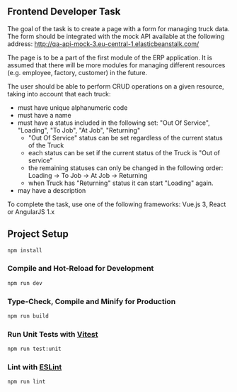 ## Frontend Developer Task

The goal of the task is to create a page with a form for managing truck data. The form should be integrated with the mock API available at the following address:
http://qa-api-mock-3.eu-central-1.elasticbeanstalk.com/

The page is to be a part of the first module of the ERP application. It is assumed that there will be more modules for managing different resources (e.g. employee, factory, customer) in the future.

The user should be able to perform CRUD operations on a given resource, taking into account that each truck:

- must have unique alphanumeric code
- must have a name
- must have a status included in the following set: "Out Of Service", "Loading", "To Job", "At Job", "Returning"
    - "Out Of Service" status can be set regardless of the current status of the Truck
    - each status can be set if the current status of the Truck is "Out of service"
    - the remaining statuses can only be changed in the following order:
      Loading -> To Job -> At Job -> Returning
    - when Truck has "Returning" status it can start "Loading" again.
- may have a description

To complete the task, use one of the following frameworks: Vue.js 3, React or AngularJS 1.x

## Project Setup

```sh
npm install
```

### Compile and Hot-Reload for Development

```sh
npm run dev
```

### Type-Check, Compile and Minify for Production

```sh
npm run build
```

### Run Unit Tests with [Vitest](https://vitest.dev/)

```sh
npm run test:unit
```

### Lint with [ESLint](https://eslint.org/)

```sh
npm run lint
```
